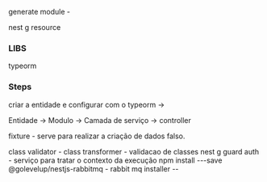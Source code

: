 generate module - 

nest g resource

<!-- Já importa normalmente quando importa dessa maneira -->

### LIBS

typeorm

### Steps

criar a entidade e configurar com o typeorm ->

Entidade -> Modulo  -> Camada de serviço -> controller

fixture - serve para realizar a criação de dados falso.


class validator - class transformer - validacao de classes
nest g guard auth - serviço para tratar o contexto da execução
npm install ---save @golevelup/nestjs-rabbitmq - rabbit mq installer -- 